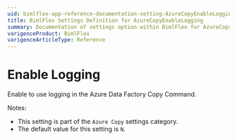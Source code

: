 ```yaml
---
uid: bimlflex-app-reference-documentation-setting-AzureCopyEnableLogging
title: BimlFlex Settings Definition for AzureCopyEnableLogging
summary: Documentation of settings option within BimlFlex for AzureCopyEnableLogging
varigenceProduct: BimlFlex
varigenceArticleType: Reference
---
```


# Enable Logging

Enable to use logging in the Azure Data Factory Copy Command.

Notes:

* This setting is part of the `Azure Copy` settings category.
* The default value for this setting is `N`.
